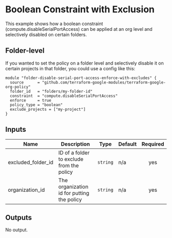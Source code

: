 # Boolean Constraint with Exclusion
This example shows how a boolean constraint (compute.disableSerialPortAccess) can be applied at an org level and selectively disabled on certain folders.

## Folder-level
If you wanted to set the policy on a folder level and selectively disable it on certain projects in that folder, you could use a config like this:

```hcl
module "folder-disable-serial-port-access-enforce-with-excludes" {
  source      = "github.com/terraform-google-modules/terraform-google-org-policy"
  folder_id   = "folders/my-folder-id"
  constraint  = "compute.disableSerialPortAccess"
  enforce     = true
  policy_type = "boolean"
  exclude_projects = ["my-project"]
}
```

<!-- BEGINNING OF PRE-COMMIT-TERRAFORM DOCS HOOK -->
## Inputs

| Name | Description | Type | Default | Required |
|------|-------------|------|---------|:--------:|
| excluded\_folder\_id | ID of a folder to exclude from the policy | `string` | n/a | yes |
| organization\_id | The organization id for putting the policy | `string` | n/a | yes |

## Outputs

No output.

<!-- END OF PRE-COMMIT-TERRAFORM DOCS HOOK -->
